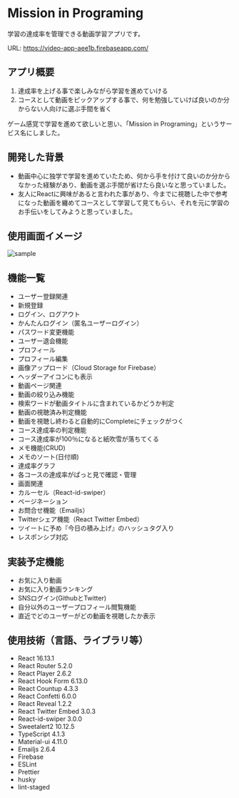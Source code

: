 # Mission in Programing
学習の達成率を管理できる動画学習アプリです。

URL: https://video-app-aee1b.firebaseapp.com/

## アプリ概要
1. 達成率を上げる事で楽しみながら学習を進めていける
1. コースとして動画をピックアップする事で、何を勉強していけば良いのか分からない人向けに選ぶ手間を省く

ゲーム感覚で学習を進めて欲しいと思い、「Mission in Programing」というサービス名にしました。

## 開発した背景
- 動画中心に独学で学習を進めていたため、何から手を付けて良いのか分からなかった経験があり、動画を選ぶ手間が省けたら良いなと思っていました。
- 友人にReactに興味があると言われた事があり、今までに視聴した中で参考になった動画を纏めてコースとして学習して見てもらい、それを元に学習のお手伝いをしてみようと思っていました。

## 使用画面イメージ
![sample](https://user-images.githubusercontent.com/61864641/102328402-5fe94980-3fca-11eb-8d64-86e2c3de3eab.gif)

## 機能一覧
- ユーザー登録関連
 - 新規登録
 - ログイン、ログアウト
 - かんたんログイン（匿名ユーザーログイン）
 - パスワード変更機能
 - ユーザー退会機能
- プロフィール
 - プロフィール編集
 - 画像アップロード（Cloud Storage for Firebase）
  - ヘッダーアイコンにも表示
- 動画ページ関連
 - 動画の絞り込み機能
  - 検索ワードが動画タイトルに含まれているかどうか判定
 - 動画の視聴済み判定機能
  - 動画を視聴し終わると自動的にCompleteにチェックがつく
 - コース達成率の判定機能
  - コース達成率が100％になると紙吹雪が落ちてくる
- メモ機能(CRUD)
 - メモのソート(日付順)
- 達成率グラフ
 - 各コースの達成率がぱっと見で確認・管理
- 画面関連
 - カルーセル（React-id-swiper）
 - ページネーション
- お問合せ機能（Emailjs）
- Twitterシェア機能（React Twitter Embed）
 - ツイートに予め『今日の積み上げ』のハッシュタグ入り
- レスポンシブ対応

## 実装予定機能
- お気に入り動画
- お気に入り動画ランキング
- SNSログイン(GithubとTwitter)
- 自分以外のユーザープロフィール閲覧機能
- 直近でどのユーザーがどの動画を視聴したか表示

## 使用技術（言語、ライブラリ等）
* React 16.13.1
* React Router 5.2.0
* React Player 2.6.2
* React Hook Form 6.13.0
* React Countup 4.3.3
* React Confetti 6.0.0
* React Reveal 1.2.2
* React Twitter Embed 3.0.3
* React-id-swiper 3.0.0
* Sweetalert2 10.12.5
* TypeScript 4.1.3
* Material-ui 4.11.0
* Emailjs 2.6.4
* Firebase
* ESLint
* Prettier
* husky
* lint-staged
